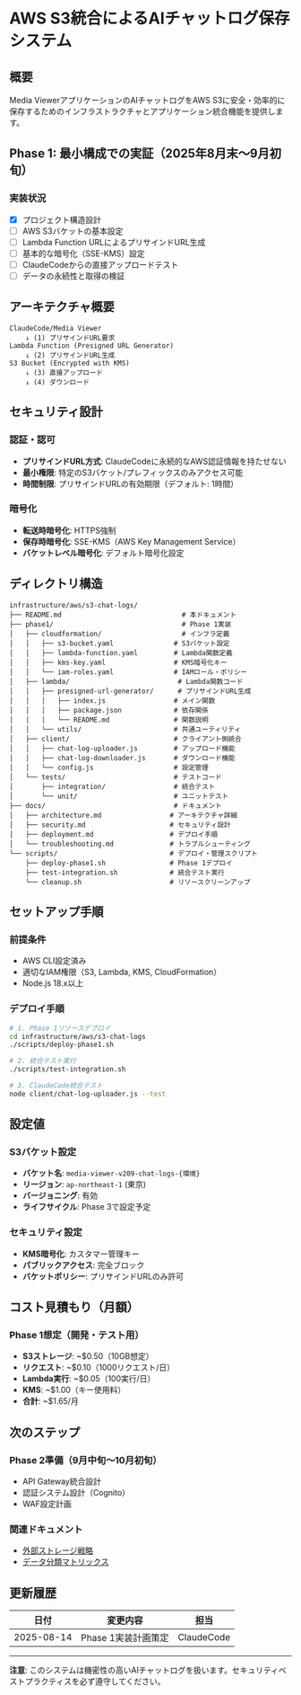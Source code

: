 # AWS S3統合によるAIチャットログ保存システム

## 概要

Media ViewerアプリケーションのAIチャットログをAWS S3に安全・効率的に保存するためのインフラストラクチャとアプリケーション統合機能を提供します。

## Phase 1: 最小構成での実証（2025年8月末〜9月初旬）

### 実装状況
- [x] プロジェクト構造設計
- [ ] AWS S3バケットの基本設定
- [ ] Lambda Function URLによるプリサインドURL生成
- [ ] 基本的な暗号化（SSE-KMS）設定
- [ ] ClaudeCodeからの直接アップロードテスト
- [ ] データの永続性と取得の検証

## アーキテクチャ概要

```
ClaudeCode/Media Viewer
    ↓ (1) プリサインドURL要求
Lambda Function (Presigned URL Generator)
    ↓ (2) プリサインドURL生成
S3 Bucket (Encrypted with KMS)
    ↓ (3) 直接アップロード
    ↓ (4) ダウンロード
```

## セキュリティ設計

### 認証・認可
- **プリサインドURL方式**: ClaudeCodeに永続的なAWS認証情報を持たせない
- **最小権限**: 特定のS3バケット/プレフィックスのみアクセス可能
- **時間制限**: プリサインドURLの有効期限（デフォルト: 1時間）

### 暗号化
- **転送時暗号化**: HTTPS強制
- **保存時暗号化**: SSE-KMS（AWS Key Management Service）
- **バケットレベル暗号化**: デフォルト暗号化設定

## ディレクトリ構造

```
infrastructure/aws/s3-chat-logs/
├── README.md                              # 本ドキュメント
├── phase1/                                # Phase 1実装
│   ├── cloudformation/                    # インフラ定義
│   │   ├── s3-bucket.yaml               # S3バケット設定
│   │   ├── lambda-function.yaml         # Lambda関数定義
│   │   ├── kms-key.yaml                 # KMS暗号化キー
│   │   └── iam-roles.yaml               # IAMロール・ポリシー
│   ├── lambda/                           # Lambda関数コード
│   │   ├── presigned-url-generator/      # プリサインドURL生成
│   │   │   ├── index.js                 # メイン関数
│   │   │   ├── package.json             # 依存関係
│   │   │   └── README.md                # 関数説明
│   │   └── utils/                       # 共通ユーティリティ
│   ├── client/                          # クライアント側統合
│   │   ├── chat-log-uploader.js         # アップロード機能
│   │   ├── chat-log-downloader.js       # ダウンロード機能
│   │   └── config.js                    # 設定管理
│   └── tests/                           # テストコード
│       ├── integration/                 # 統合テスト
│       └── unit/                        # ユニットテスト
├── docs/                                # ドキュメント
│   ├── architecture.md                 # アーキテクチャ詳細
│   ├── security.md                     # セキュリティ設計
│   ├── deployment.md                   # デプロイ手順
│   └── troubleshooting.md              # トラブルシューティング
└── scripts/                            # デプロイ・管理スクリプト
    ├── deploy-phase1.sh                # Phase 1デプロイ
    ├── test-integration.sh             # 統合テスト実行
    └── cleanup.sh                      # リソースクリーンアップ
```

## セットアップ手順

### 前提条件
- AWS CLI設定済み
- 適切なIAM権限（S3, Lambda, KMS, CloudFormation）
- Node.js 18.x以上

### デプロイ手順
```bash
# 1. Phase 1リソースデプロイ
cd infrastructure/aws/s3-chat-logs
./scripts/deploy-phase1.sh

# 2. 統合テスト実行
./scripts/test-integration.sh

# 3. ClaudeCode統合テスト
node client/chat-log-uploader.js --test
```

## 設定値

### S3バケット設定
- **バケット名**: `media-viewer-v209-chat-logs-{環境}`
- **リージョン**: `ap-northeast-1` (東京)
- **バージョニング**: 有効
- **ライフサイクル**: Phase 3で設定予定

### セキュリティ設定
- **KMS暗号化**: カスタマー管理キー
- **パブリックアクセス**: 完全ブロック
- **バケットポリシー**: プリサインドURLのみ許可

## コスト見積もり（月額）

### Phase 1想定（開発・テスト用）
- **S3ストレージ**: ~$0.50（10GB想定）
- **リクエスト**: ~$0.10（1000リクエスト/日）
- **Lambda実行**: ~$0.05（100実行/日）
- **KMS**: ~$1.00（キー使用料）
- **合計**: ~$1.65/月

## 次のステップ

### Phase 2準備（9月中旬〜10月初旬）
- API Gateway統合設計
- 認証システム設計（Cognito）
- WAF設定計画

### 関連ドキュメント
- [外部ストレージ戦略](../../docs/development/ai-collaboration/data-management/external-storage-strategy.md)
- [データ分類マトリックス](../../docs/development/ai-collaboration/data-management/data-classification-matrix.md)

## 更新履歴

| 日付 | 変更内容 | 担当 |
|------|----------|------|
| 2025-08-14 | Phase 1実装計画策定 | ClaudeCode |

---

**注意**: このシステムは機密性の高いAIチャットログを扱います。セキュリティベストプラクティスを必ず遵守してください。